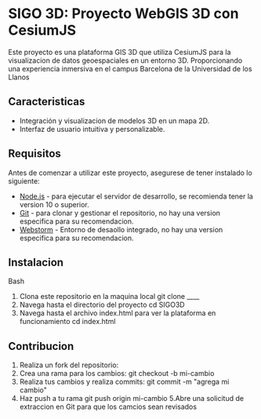 # SIGO 3D: Proyecto WebGIS 3D con CesiumJS

Este proyecto es una plataforma GIS 3D que utiliza CesiumJS para la visualizacion de datos geoespaciales en un entorno 3D. Proporcionando una experiencia inmersiva en el campus Barcelona de la Universidad de los Llanos

## Caracteristicas

- Integración y visualizacion de modelos 3D en un mapa 2D.
- Interfaz de usuario intuitiva y personalizable.

## Requisitos

Antes de comenzar a utilizar este proyecto, asegurese de tener instalado lo siguiente:
- [Node.js](https://nodejs.org/) - para ejecutar el servidor de desarrollo, se recomienda tener la version 10 o superior.
- [Git](https://git-scm.com/) - para clonar y gestionar el repositorio, no hay una version especifica para su recomendacion.
-  [Webstorm](https://www.jetbrains.com/webstorm/download/) - Entorno de desaollo integrado, no hay una version especifica para su recomendacion.

## Instalacion

Bash

1. Clona este repositorio en la maquina local
git clone ____
2. Navega hasta el directorio del proyecto
cd SIGO3D
3. Navega hasta el archivo index.html para ver la plataforma en funcionamiento
cd index.html

## Contribucion

1. Realiza un fork del repositorio:
2. Crea una rama para los cambios:
git checkout -b mi-cambio
3. Realiza tus cambios y realiza commits:
git commit -m "agrega mi cambio"
4. Haz push a tu rama
git push origin mi-cambio
5.Abre una solicitud de extraccion en Git para que los camcios sean revisados

  

